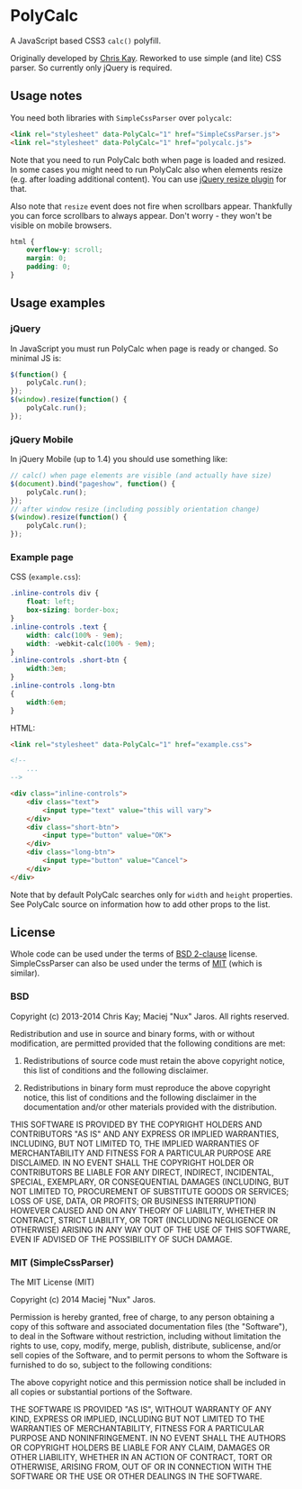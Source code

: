 PolyCalc
========

A JavaScript based CSS3 `calc()` polyfill.

Originally developed by [Chris Kay](https://github.com/CJKay/PolyCalc).
Reworked to use simple (and lite) CSS parser. So currently only jQuery is required.

Usage notes
-----------

You need both libraries with `SimpleCssParser` over `polycalc`:

```html
<link rel="stylesheet" data-PolyCalc="1" href="SimpleCssParser.js">
<link rel="stylesheet" data-PolyCalc="1" href="polycalc.js">
```

Note that you need to run PolyCalc both when page is loaded and resized. In some cases you might need to run PolyCalc also when elements resize (e.g. after loading additional content). You can use [jQuery resize plugin](http://benalman.com/projects/jquery-resize-plugin/) for that.

Also note that `resize` event does not fire when scrollbars appear. Thankfully you can force scrollbars to always appear. Don't worry - they won't be visible on mobile browsers.
```css
html {
	overflow-y: scroll;
	margin: 0;
	padding: 0;
}
```

Usage examples
--------------

### jQuery ###

In JavaScript you must run PolyCalc when page is ready or changed. So minimal JS is:
```js
$(function() {
	polyCalc.run();
});
$(window).resize(function() {
	polyCalc.run();
});
```

### jQuery Mobile ###

In jQuery Mobile (up to 1.4) you should use something like:
```js
// calc() when page elements are visible (and actually have size)
$(document).bind("pageshow", function() {
	polyCalc.run();
});
// after window resize (including possibly orientation change)
$(window).resize(function() {
	polyCalc.run();
});
```

### Example page ###

CSS (`example.css`):
```css
.inline-controls div {
	float: left;
	box-sizing: border-box;
}
.inline-controls .text {
	width: calc(100% - 9em);
	width: -webkit-calc(100% - 9em);
}
.inline-controls .short-btn {
	width:3em;
}
.inline-controls .long-btn
{
	width:6em;
}
```

HTML:
```html
<link rel="stylesheet" data-PolyCalc="1" href="example.css">

<!-- 
	...
-->

<div class="inline-controls">
	<div class="text">
		<input type="text" value="this will vary">
	</div>
	<div class="short-btn">
		<input type="button" value="OK">
	</div>
	<div class="long-btn">
		<input type="button" value="Cancel">
	</div>
</div>
```

Note that by default PolyCalc searches only for `width` and `height` properties. See PolyCalc source on information how to add other props to the list.

License
-------

Whole code can be used under the terms of [BSD 2-clause](http://opensource.org/licenses/BSD-2-Clause) license. SimpleCssParser can also be used under the terms of [MIT](http://opensource.org/licenses/MIT) (which is similar).

### BSD ###

Copyright (c) 2013-2014 Chris Kay; Maciej "Nux" Jaros.
All rights reserved.

Redistribution and use in source and binary forms, with or without modification, are permitted provided that the following conditions are met:

1. Redistributions of source code must retain the above copyright notice, this list of conditions and the following disclaimer.

2. Redistributions in binary form must reproduce the above copyright notice, this list of conditions and the following disclaimer in the documentation and/or other materials provided with the distribution.

THIS SOFTWARE IS PROVIDED BY THE COPYRIGHT HOLDERS AND CONTRIBUTORS "AS IS" AND ANY EXPRESS OR IMPLIED WARRANTIES, INCLUDING, BUT NOT LIMITED TO, THE IMPLIED WARRANTIES OF MERCHANTABILITY AND FITNESS FOR A PARTICULAR PURPOSE ARE DISCLAIMED. IN NO EVENT SHALL THE COPYRIGHT HOLDER OR CONTRIBUTORS BE LIABLE FOR ANY DIRECT, INDIRECT, INCIDENTAL, SPECIAL, EXEMPLARY, OR CONSEQUENTIAL DAMAGES (INCLUDING, BUT NOT LIMITED TO, PROCUREMENT OF SUBSTITUTE GOODS OR SERVICES; LOSS OF USE, DATA, OR PROFITS; OR BUSINESS INTERRUPTION) HOWEVER CAUSED AND ON ANY THEORY OF LIABILITY, WHETHER IN CONTRACT, STRICT LIABILITY, OR TORT (INCLUDING NEGLIGENCE OR OTHERWISE) ARISING IN ANY WAY OUT OF THE USE OF THIS SOFTWARE, EVEN IF ADVISED OF THE POSSIBILITY OF SUCH DAMAGE.

### MIT (SimpleCssParser) ###

The MIT License (MIT)

Copyright (c) 2014 Maciej "Nux" Jaros.

Permission is hereby granted, free of charge, to any person obtaining a copy
 of this software and associated documentation files (the "Software"), to deal
 in the Software without restriction, including without limitation the rights
 to use, copy, modify, merge, publish, distribute, sublicense, and/or sell
 copies of the Software, and to permit persons to whom the Software is
 furnished to do so, subject to the following conditions:

The above copyright notice and this permission notice shall be included in
 all copies or substantial portions of the Software.

THE SOFTWARE IS PROVIDED "AS IS", WITHOUT WARRANTY OF ANY KIND, EXPRESS OR
 IMPLIED, INCLUDING BUT NOT LIMITED TO THE WARRANTIES OF MERCHANTABILITY,
 FITNESS FOR A PARTICULAR PURPOSE AND NONINFRINGEMENT. IN NO EVENT SHALL THE
 AUTHORS OR COPYRIGHT HOLDERS BE LIABLE FOR ANY CLAIM, DAMAGES OR OTHER
 LIABILITY, WHETHER IN AN ACTION OF CONTRACT, TORT OR OTHERWISE, ARISING FROM,
 OUT OF OR IN CONNECTION WITH THE SOFTWARE OR THE USE OR OTHER DEALINGS IN
 THE SOFTWARE.
